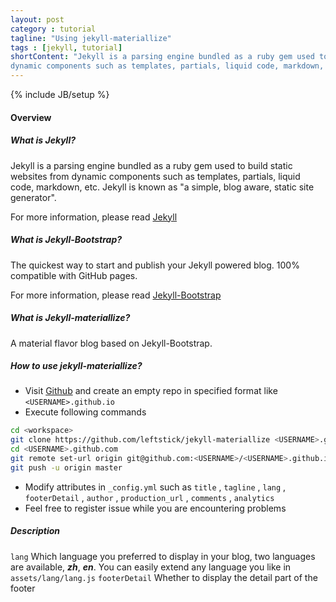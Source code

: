 ```yaml
---
layout: post
category : tutorial
tagline: "Using jekyll-materiallize"
tags : [jekyll, tutorial]
shortContent: "Jekyll is a parsing engine bundled as a ruby gem used to build static websites from
dynamic components such as templates, partials, liquid code, markdown, etc. Jekyll is known as \"a simple, blog aware, static site generator\""
---
```

{% include JB/setup %}

#### Overview

##### What is Jekyll?

Jekyll is a parsing engine bundled as a ruby gem used to build static websites from
dynamic components such as templates, partials, liquid code, markdown, etc. Jekyll is known as "a simple, blog aware, static site generator".

For more information, please read [Jekyll](http://jekyllrb.com/)

##### What is Jekyll-Bootstrap?

The quickest way to start and publish your Jekyll powered blog. 100% compatible with GitHub pages.

For more information, please read [Jekyll-Bootstrap](http://jekyllbootstrap.com/)

##### What is Jekyll-materiallize?

A material flavor blog based on Jekyll-Bootstrap.


##### How to use jekyll-materiallize?

* Visit [Github](https://github.com/) and create an empty repo in specified format like `<USERNAME>.github.io`
* Execute following commands

```bash
cd <workspace>
git clone https://github.com/leftstick/jekyll-materiallize <USERNAME>.github.io
cd <USERNAME>.github.com
git remote set-url origin git@github.com:<USERNAME>/<USERNAME>.github.io.git
git push -u origin master  
```

* Modify attributes in `_config.yml` such as `title` , `tagline` , `lang` , `footerDetail` , `author` , `production_url` , `comments` , `analytics`
* Feel free to register issue while you are encountering problems

##### Description

`lang` Which language you preferred to display in your blog, two languages are available, ___zh___, ___en___. You can easily extend any language you like in `assets/lang/lang.js`
`footerDetail` Whether to display the detail part of the footer
